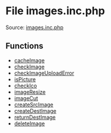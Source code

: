File images.inc.php
=========

Source: [images.inc.php](https://github.com/PrestaShop/PrestaShop/blob/1.6.1.1/images.inc.php)



Functions
---------

* [cacheImage](function.cacheImage.md)
* [checkImage](function.checkImage.md)
* [checkImageUploadError](function.checkImageUploadError.md)
* [isPicture](function.isPicture.md)
* [checkIco](function.checkIco.md)
* [imageResize](function.imageResize.md)
* [imageCut](function.imageCut.md)
* [createSrcImage](function.createSrcImage.md)
* [createDestImage](function.createDestImage.md)
* [returnDestImage](function.returnDestImage.md)
* [deleteImage](function.deleteImage.md)
